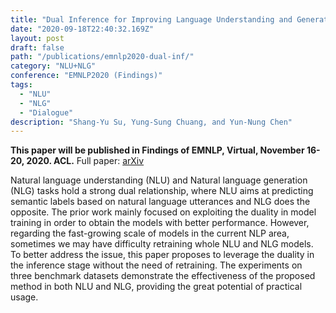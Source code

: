 ```yaml
---
title: "Dual Inference for Improving Language Understanding and Generation"
date: "2020-09-18T22:40:32.169Z"
layout: post
draft: false
path: "/publications/emnlp2020-dual-inf/"
category: "NLU+NLG"
conference: "EMNLP2020 (Findings)"
tags:
  - "NLU"
  - "NLG"
  - "Dialogue"
description: "Shang-Yu Su, Yung-Sung Chuang, and Yun-Nung Chen"
---
```



<b>This paper will be published in Findings of EMNLP, Virtual, November 16-20, 2020. ACL.</b>
Full paper:
<a href="https://arxiv.org/abs/2010.04246" target="_blank">arXiv</a>

Natural language understanding (NLU) and Natural language generation (NLG) tasks hold a strong dual relationship, where NLU aims at predicting semantic labels based on natural language utterances and NLG does the opposite.
The prior work mainly focused on exploiting the duality in model training in order to obtain the models with better performance.
However, regarding the fast-growing scale of models in the current NLP area, sometimes we may have difficulty retraining whole NLU and NLG models.
To better address the issue, this paper proposes to leverage the duality in the inference stage without the need of retraining.
The experiments on three benchmark datasets demonstrate the effectiveness of the proposed method in both NLU and NLG, providing the great potential of practical usage.